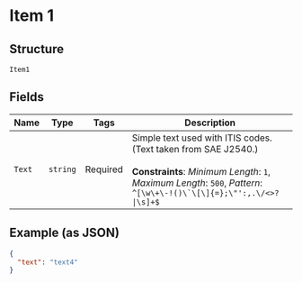 
# Item 1

## Structure

`Item1`

## Fields

| Name | Type | Tags | Description |
|  --- | --- | --- | --- |
| `Text` | `string` | Required | Simple text used with ITIS codes. (Text taken from SAE J2540.)<br><br>**Constraints**: *Minimum Length*: `1`, *Maximum Length*: `500`, *Pattern*: ``^[\w\+\-!()\`\[\]{=};\"':,.\/<>?\|\s]+$`` |

## Example (as JSON)

```json
{
  "text": "text4"
}
```

